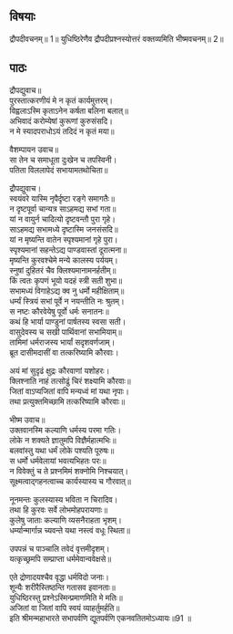 
## विषयाः

द्रौपदीवचनम्॥ 1॥ युधिष्ठिरेणैव द्रौपदीप्रश्नस्योत्तरं वक्तव्यमिति भीष्मवचनम्॥ 2॥

## पाठः

द्रौपद्युवाच॥  
पुरस्तात्करणीयं मे न कृतं कार्यमुत्तरम्।  
विह्वलाऽस्मि कृताऽनेन कर्षता बलिना बलात्॥  
अभिवादं करोम्येषां कुरूणां कुरुसंसदि।  
न मे स्यादपराधोऽयं तदिदं न कृतं मया॥  

वैशम्पायन उवाच॥  
सा तेन च समाधूता दुःखेन च तपस्विनी।  
पतिता विललापेदं सभायामतथोचिता॥  

द्रौपद्युवाच।  
स्वयंवरे यास्मि नृपैर्दृष्टा रङ्गे समागतैः॥  
न दृष्टपूर्वा चान्यत्र साऽहमद्य सभां गता॥  
यां न वायुर्न चादित्यो दृष्टवन्तौ पुरा गृहे।  
साऽहमद्य सभामध्ये दृष्टास्मि जनसंसदि॥  
यां न मृष्यन्ति वातेन स्पृश्यमानां गृहे पुरा।  
स्पृश्यमानां सहन्तेऽद्य पाण्डवास्तां दूरात्मना॥  
मृष्यन्ति कुरवश्चेमे मन्ये कालस्य पर्ययम्।  
स्नुषां दुहितरं चैव क्लिश्यमानामनर्हतीम्॥  
किं त्वतः कृपणं भूयो यदहं स्त्री सती शुभा॥  
सभामध्यं विगाहेऽद्य क्व नु धर्मो महीक्षिताम्॥  
धर्म्यं स्त्रियं सभां पूर्वे न नयन्तीति नः श्रुतम्।  
स नष्टः कौरवेयेषु पूर्वो धर्मः सनातनः॥  
कथं हि भार्या पाण्डुनां पार्षतस्य स्वसा सती।  
वासुदेवस्य च सखी पार्थिवानां सभामियाम्॥  
तामिमां धर्मराजस्य भार्यां सदृशवर्णजाम्।  
ब्रूत दासीमदासीं वा तत्करिष्यामि कौरवाः।  

अयं मां सुदृढं क्षुद्रः कौरवाणां यशोहरः।  
क्लिश्नाति नाहं तत्सोढुं चिरं शक्ष्यामि कौरवाः॥  
जितां वाऽप्यजितां वापि मन्यध्वं मां यथा नृपाः।  
तथा प्रत्युक्तमिच्छामि तत्करिष्यामि कौरवाः॥  

भीष्म उवाच॥  
उक्तवानस्मि कल्याणि धर्मस्य परमा गतिः।  
लोके न शक्यते ज्ञातुमपि विज्ञैर्महात्मभिः॥  
बलवांस्तु यथा धर्मं लोके पश्यति पूरुषः॥  
स धर्मो धर्मवेलायां भवत्यभिहतः परः॥  
न विवेक्तुं च ते प्रश्नमिमं शक्नोमि निश्चयात्।  
सूक्ष्मत्वाद्गहनत्वाच्च कार्यस्यास्य च गौरवात्॥  

नूनमन्तः कुलस्यास्य भविता न चिरादिव।  
तथा हि कुरवः सर्वे लोभमोहपरायणाः॥  
कुलेषु जाताः कल्याणि व्यसनैराहता भृशम्।  
धर्म्यान्मार्गान्न च्यवन्ते यथा नस्त्वं वधूः स्थिता॥  

उपपन्नं च पाञ्चालि तवेदं वृत्तमीदृशम्।  
यत्कृच्छ्रमपि सम्प्राप्ता धर्ममेवान्ववेक्षसे॥  

एते द्रोणादयश्चैव वृद्धा धर्मविदो जनाः।  
शून्यैः शरीरैस्तिष्ठन्ति गतासव इवानताः॥  
युधिष्ठिरस्तु प्रश्नेऽस्मिन्प्रमाणमिति मे मतिः॥  
अजितां वा जितां वापि स्वयं व्याहर्तुमर्हति॥  
इति श्रीमन्महाभारते सभापर्वणि द्यूतपर्वणि एकनवतितमोऽध्यायः॥91 ॥

